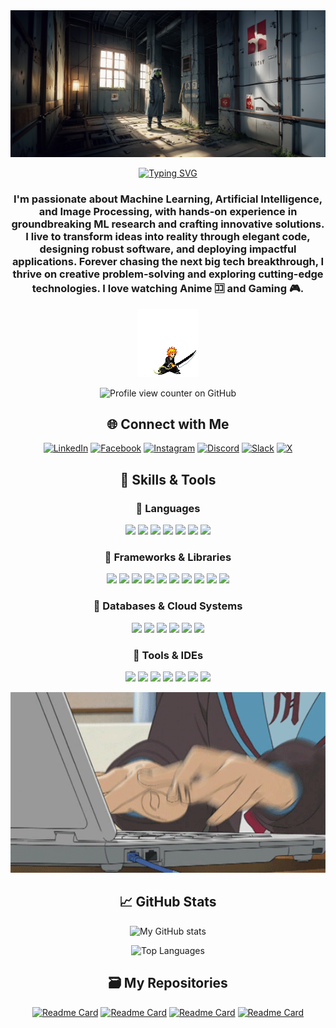 <img src="https://github.com/Ratul-byte/Ratul-byte/blob/ebd5ac4a7f719fc7506d3e13e67f9413b820ff79/helloWrld.jpg">

<div align="center">

[![Typing SVG](https://readme-typing-svg.demolab.com?font=Times&weight=500&size=40&pause=5&color=EAF7F1&center=true&vCenter=true&repeat=true&width=600&lines=Greetings%2C+I+am+Ratul.;%E4%BD%A0%E5%A5%BD%EF%BC%8C%E6%88%91%E6%98%AF+Ratul%E3%80%82;%E3%81%AF%E3%81%98%E3%82%81%E3%81%BE%E3%81%97%E3%81%A6%E3%80%81%E3%83%A9%E3%83%88%E3%82%A5%E3%83%AB%E3%81%A7%E3%81%99%E3%80%82)](https://git.io/typing-svg)
<!-- ![Intro Animation](https://github.com/Ratul-byte/Ratul-byte/blob/8fc999f7202dc97565cd6335816ba9b2fea30171/A.png)-->
### I'm passionate about Machine Learning, Artificial Intelligence, and Image Processing, with hands-on experience in groundbreaking ML research and crafting innovative solutions. I live to transform ideas into reality through elegant code, designing robust software, and deploying impactful applications. Forever chasing the next big tech breakthrough, I thrive on creative problem-solving and exploring cutting-edge technologies. I love watching Anime 🈁 and Gaming 🎮.

<img src="https://github.com/Ratul-byte/Ratul-byte/blob/b0f024a71847e0b349558cec594d757b1f63aef4/3Qb42.gif" alt="3Qb42 GIF" />

![Profile view counter on GitHub](https://komarev.com/ghpvc/?username=ratul-byte)

## 🌐 Connect with Me
[![LinkedIn](https://custom-icon-badges.demolab.com/badge/LinkedIn-0077B5?style=for-the-badge&logo=linkedin&logoColor=white)](https://www.linkedin.com/in/md-ratul-mushfique)
[![Facebook](https://img.shields.io/badge/Facebook-1877F2?style=for-the-badge&logo=facebook&logoColor=white)](https://www.facebook.com/ratul.mushfique)
[![Instagram](https://img.shields.io/badge/Instagram-E4405F?style=for-the-badge&logo=instagram&logoColor=white)]((https://www.instagram.com/ratul.shk/))
[![Discord](https://img.shields.io/badge/Discord-5865F2?style=for-the-badge&logo=discord&logoColor=white)](https://discord.com/users/rurouni99)
[![Slack](https://img.shields.io/badge/Slack-4A154B?style=for-the-badge&logo=slack&logoColor=white)](https://join.slack.com/t/YOUR_WORKSPACE/signup)
[![X](https://img.shields.io/badge/X-000000?style=for-the-badge&logo=x&logoColor=white)](https://x.com/YOUR_USERNAME)


## 🔧 Skills & Tools

### 🔹 Languages
<p align="center"> <img src="https://img.shields.io/badge/Python-3776AB?style=for-the-badge&logo=python&logoColor=white" /> <img src="https://img.shields.io/badge/C++-00599C?style=for-the-badge&logo=c%2B%2B&logoColor=white" /> <img src="https://img.shields.io/badge/JavaScript-F7DF1E?style=for-the-badge&logo=javascript&logoColor=black" /> <img src="https://img.shields.io/badge/PHP-777BB4?style=for-the-badge&logo=php&logoColor=white" /> <img src="https://img.shields.io/badge/HTML5-E34F26?style=for-the-badge&logo=html5&logoColor=white" /> <img src="https://custom-icon-badges.demolab.com/badge/CSS3-1572B6?style=for-the-badge&logo=css3&logoColor=white" /> <img src="https://img.shields.io/badge/Assembly-6E4C1E?style=for-the-badge&logo=assemblyscript&logoColor=white" /> </p> 

### 🔹 Frameworks & Libraries
<p align="center"> <img src="https://img.shields.io/badge/Node.js-339933?style=for-the-badge&logo=node.js&logoColor=white" /> <img src="https://img.shields.io/badge/React-61DAFB?style=for-the-badge&logo=react&logoColor=black" /> <img src="https://img.shields.io/badge/Flask-000000?style=for-the-badge&logo=flask&logoColor=white" /> <img src="https://img.shields.io/badge/TensorFlow-E0914C?style=for-the-badge&logo=tensorflow&logoColor=white" /> <img src="https://img.shields.io/badge/Keras-D00000?style=for-the-badge&logo=keras&logoColor=white" /> <img src="https://img.shields.io/badge/Scikit--learn-F7931E?style=for-the-badge&logo=scikit-learn&logoColor=white" /> <img src="https://img.shields.io/badge/Pandas-150458?style=for-the-badge&logo=pandas&logoColor=white" /> <img src="https://img.shields.io/badge/NumPy-013243?style=for-the-badge&logo=numpy&logoColor=white" /> <img src="https://custom-icon-badges.demolab.com/badge/Matplotlib-443C7D?style=for-the-badge&logo=matplotlib&logoColor=white" /> <img src="https://img.shields.io/badge/vite-%23646CFF.svg?style=for-the-badge&logo=vite&logoColor=white" /> </p>

### 🔹 Databases & Cloud Systems
<p align="center"> <img src="https://img.shields.io/badge/MySQL-4479A1?style=for-the-badge&logo=mysql&logoColor=white" /> <img src="https://img.shields.io/badge/MongoDB-47A248?style=for-the-badge&logo=mongodb&logoColor=white" /> <img src="https://img.shields.io/badge/Mongoose-880000?style=for-the-badge&logo=mongoose&logoColor=white" /> <img src="https://img.shields.io/badge/Postman-FF6C37?style=for-the-badge&logo=postman&logoColor=white" /> <img src="https://img.shields.io/badge/Vercel-%23000000.svg?style=for-the-badge&logo=vercel&logoColor=white" />  <img src="https://img.shields.io/badge/Render-%46E3B7.svg?style=for-the-badge&logo=render&logoColor=white" /> </p>

### 🔹 Tools & IDEs
<p align="center"> <img src="https://img.shields.io/badge/Arduino IDE-00979D?style=for-the-badge&logo=arduino&logoColor=white" /> <img src="https://img.shields.io/badge/Git-D6225E?style=for-the-badge&logo=git&logoColor=white" /> <img src="https://img.shields.io/badge/Figma-F24E1E?style=for-the-badge&logo=figma&logoColor=white" /> <img src="https://img.shields.io/badge/PyCharm-000000?style=for-the-badge&logo=pycharm&logoColor=white" /> <img src="https://img.shields.io/badge/Replit-37474F?style=for-the-badge&logo=replit&logoColor=white" /> <img src="https://custom-icon-badges.demolab.com/badge/Visual_Studio-5C2D91?style=for-the-badge&logo=visual-studio&logoColor=white" /> <img src="https://img.shields.io/badge/Google_Colab-F9AB00?style=for-the-badge&logo=google-colab&logoColor=white" /> </p>

</div>

<div align="center">
<img src="https://github.com/Ratul-byte/Ratul-byte/blob/8f00903102ff2427a36db8ff79e791040c5c3cfd/3AyY.gif" alt="3AyY.gif" width="670"/>

## 📈 GitHub Stats
![My GitHub stats](https://github-readme-stats-xd.vercel.app/api?username=ratul-byte&show_icons=true&theme=radical&count_private=true&cache_seconds=5)

![Top Languages](https://github-readme-stats-xd.vercel.app/api/top-langs/?username=ratul-byte&layout=compact&theme=radical&count_private=true&cache_seconds=5)

## 🗃️ My Repositories 
[![Readme Card](https://github-readme-stats.vercel.app/api/pin/?username=ratul-byte&repo=Computer-Graphics-Project-CSE423&theme=buefy&cache_seconds=1000)](https://github.com/ratul-byte/Computer-Graphics-Project-CSE423) [![Readme Card](https://github-readme-stats.vercel.app/api/pin/?username=ratul-byte&repo=Database-Project-Online-Flight-Reservation-CSE370&theme=buefy&cache_seconds=1001)](https://github.com/ratul-byte/Database-Project-Online-Flight-Reservation-CSE370) [![Readme Card](https://github-readme-stats.vercel.app/api/pin/?username=ratul-byte&repo=Computer-Interfacing-Hardware-Project-CSE360&theme=buefy&cache_seconds=1000)](https://github.com/ratul-byte/Computer-Interfacing-Hardware-Project-CSE360) [![Readme Card](https://github-readme-stats.vercel.app/api/pin/?username=ratul-byte&repo=8086-Microprocessor-Project-CSE341&theme=buefy&cache_seconds=1000)](https://github.com/ratul-byte/8086-Microprocessor-Project-CSE341)

</div>



